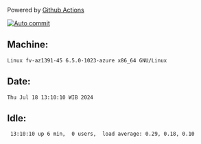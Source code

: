 Powered by [Github Actions](https://github.com/features/actions)

[![Auto commit](https://github.com/hiage/workstation/workflows/Auto%20commit/badge.svg)](https://github.com/hiage/workstation/actions?query=workflow%3A%22Auto+commit%22)

## Machine:
```
Linux fv-az1391-45 6.5.0-1023-azure x86_64 GNU/Linux
```
## Date:
```
Thu Jul 18 13:10:10 WIB 2024
```
## Idle:
```
 13:10:10 up 6 min,  0 users,  load average: 0.29, 0.18, 0.10
```
